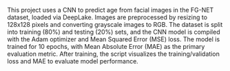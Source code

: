 This project uses a CNN to predict age from facial images in the FG-NET dataset, loaded via DeepLake.
Images are preprocessed by resizing to 128x128 pixels and converting grayscale images to RGB.
The dataset is split into training (80%) and testing (20%) sets, and the CNN model is compiled with the Adam optimizer and Mean Squared Error (MSE) loss.
The model is trained for 10 epochs, with Mean Absolute Error (MAE) as the primary evaluation metric.
After training, the script visualizes the training/validation loss and MAE to evaluate model performance.
